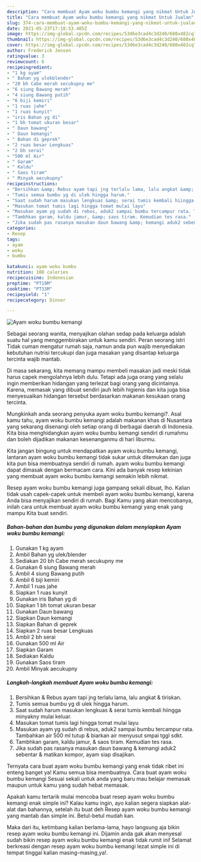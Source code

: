```yaml
---
description: "Cara membuat Ayam woku bumbu kemangi yang nikmat Untuk Jualan"
title: "Cara membuat Ayam woku bumbu kemangi yang nikmat Untuk Jualan"
slug: 374-cara-membuat-ayam-woku-bumbu-kemangi-yang-nikmat-untuk-jualan
date: 2021-05-23T17:18:53.405Z
image: https://img-global.cpcdn.com/recipes/53d6e3cad4c3d240/680x482cq70/ayam-woku-bumbu-kemangi-foto-resep-utama.jpg
thumbnail: https://img-global.cpcdn.com/recipes/53d6e3cad4c3d240/680x482cq70/ayam-woku-bumbu-kemangi-foto-resep-utama.jpg
cover: https://img-global.cpcdn.com/recipes/53d6e3cad4c3d240/680x482cq70/ayam-woku-bumbu-kemangi-foto-resep-utama.jpg
author: Frederick Jensen
ratingvalue: 3
reviewcount: 6
recipeingredient:
- "1 kg ayam"
- " Bahan yg ulekblender"
- "20 bh Cabe merah secukupny me"
- "6 siung Bawang merah"
- "4 siung Bawang putih"
- "6 biji kemiri"
- "1 ruas jahe"
- "1 ruas kunyit"
- "iris Bahan yg di"
- "1 bh tomat ukuran besar"
- " Daun bawang"
- " Daun kemangi"
- " Bahan di geprek"
- "2 ruas besar Lengkuas"
- "2 bh serai"
- "500 ml Air"
- " Garam"
- " Kaldu"
- " Saos tiram"
- " Minyak aecukupny"
recipeinstructions:
- "Bersihkan &amp; Rebus ayam tapi jng terlalu lama, lalu angkat &amp; tiriskan."
- "Tumis semua bumbu yg di ulek hingga harum."
- "Saat sudah harum masukan lengkuas &amp; serai tumis kembali hiingga minyakny mulai keluar."
- "Masukan tomat tumis lagi hingga tomat mulai layu"
- "Masukan ayam yg sudah di rebus, aduk2 sampai bumbu tercampur rata. Tambahkan air 500 ml tutup &amp; biarkan air menyusut smpai tggl sdkt."
- "Tambhkan garam, kaldu jamur, &amp; saos tiram. Kemudian tes rasa."
- "Jika sudah pas rasanya masukan daun bawang &amp; kemangi aduk2 sebentar &amp; matikan kompor, ayam siap disajikan."
categories:
- Resep
tags:
- ayam
- woku
- bumbu

katakunci: ayam woku bumbu 
nutrition: 108 calories
recipecuisine: Indonesian
preptime: "PT19M"
cooktime: "PT33M"
recipeyield: "1"
recipecategory: Dinner

---
```



![Ayam woku bumbu kemangi](https://img-global.cpcdn.com/recipes/53d6e3cad4c3d240/680x482cq70/ayam-woku-bumbu-kemangi-foto-resep-utama.jpg)

Sebagai seorang wanita, menyajikan olahan sedap pada keluarga adalah suatu hal yang menggembirakan untuk kamu sendiri. Peran seorang istri Tidak cuman mengatur rumah saja, namun anda pun wajib menyediakan kebutuhan nutrisi tercukupi dan juga masakan yang disantap keluarga tercinta wajib mantab.

Di masa  sekarang, kita memang mampu membeli masakan jadi meski tidak harus capek mengolahnya lebih dulu. Tetapi ada juga orang yang selalu ingin memberikan hidangan yang terlezat bagi orang yang dicintainya. Karena, memasak yang dibuat sendiri jauh lebih higienis dan kita juga bisa menyesuaikan hidangan tersebut berdasarkan makanan kesukaan orang tercinta. 



Mungkinkah anda seorang penyuka ayam woku bumbu kemangi?. Asal kamu tahu, ayam woku bumbu kemangi adalah makanan khas di Nusantara yang sekarang disenangi oleh setiap orang di berbagai daerah di Indonesia. Kita bisa menghidangkan ayam woku bumbu kemangi sendiri di rumahmu dan boleh dijadikan makanan kesenanganmu di hari liburmu.

Kita jangan bingung untuk mendapatkan ayam woku bumbu kemangi, lantaran ayam woku bumbu kemangi tidak sukar untuk ditemukan dan juga kita pun bisa membuatnya sendiri di rumah. ayam woku bumbu kemangi dapat dimasak dengan bermacam cara. Kini ada banyak resep kekinian yang membuat ayam woku bumbu kemangi semakin lebih nikmat.

Resep ayam woku bumbu kemangi juga gampang sekali dibuat, lho. Kalian tidak usah capek-capek untuk membeli ayam woku bumbu kemangi, karena Anda bisa menyajikan sendiri di rumah. Bagi Kamu yang akan mencobanya, inilah cara untuk membuat ayam woku bumbu kemangi yang enak yang mampu Kita buat sendiri.

<!--inarticleads1-->

##### Bahan-bahan dan bumbu yang digunakan dalam menyiapkan Ayam woku bumbu kemangi:

1. Gunakan 1 kg ayam
1. Ambil  Bahan yg ulek/blender
1. Sediakan 20 bh Cabe merah secukupny me
1. Gunakan 6 siung Bawang merah
1. Ambil 4 siung Bawang putih
1. Ambil 6 biji kemiri
1. Ambil 1 ruas jahe
1. Siapkan 1 ruas kunyit
1. Gunakan iris Bahan yg di
1. Siapkan 1 bh tomat ukuran besar
1. Gunakan  Daun bawang
1. Siapkan  Daun kemangi
1. Siapkan  Bahan di geprek
1. Siapkan 2 ruas besar Lengkuas
1. Ambil 2 bh serai
1. Gunakan 500 ml Air
1. Siapkan  Garam
1. Sediakan  Kaldu
1. Gunakan  Saos tiram
1. Ambil  Minyak aecukupny




<!--inarticleads2-->

##### Langkah-langkah membuat Ayam woku bumbu kemangi:

1. Bersihkan &amp; Rebus ayam tapi jng terlalu lama, lalu angkat &amp; tiriskan.
1. Tumis semua bumbu yg di ulek hingga harum.
1. Saat sudah harum masukan lengkuas &amp; serai tumis kembali hiingga minyakny mulai keluar.
1. Masukan tomat tumis lagi hingga tomat mulai layu
1. Masukan ayam yg sudah di rebus, aduk2 sampai bumbu tercampur rata. Tambahkan air 500 ml tutup &amp; biarkan air menyusut smpai tggl sdkt.
1. Tambhkan garam, kaldu jamur, &amp; saos tiram. Kemudian tes rasa.
1. Jika sudah pas rasanya masukan daun bawang &amp; kemangi aduk2 sebentar &amp; matikan kompor, ayam siap disajikan.




Ternyata cara buat ayam woku bumbu kemangi yang enak tidak ribet ini enteng banget ya! Kamu semua bisa membuatnya. Cara buat ayam woku bumbu kemangi Sesuai sekali untuk anda yang baru mau belajar memasak maupun untuk kamu yang sudah hebat memasak.

Apakah kamu tertarik mulai mencoba buat resep ayam woku bumbu kemangi enak simple ini? Kalau kamu ingin, ayo kalian segera siapkan alat-alat dan bahannya, setelah itu buat deh Resep ayam woku bumbu kemangi yang mantab dan simple ini. Betul-betul mudah kan. 

Maka dari itu, ketimbang kalian berlama-lama, hayo langsung aja bikin resep ayam woku bumbu kemangi ini. Dijamin anda gak akan menyesal sudah bikin resep ayam woku bumbu kemangi enak tidak rumit ini! Selamat berkreasi dengan resep ayam woku bumbu kemangi lezat simple ini di tempat tinggal kalian masing-masing,ya!.

